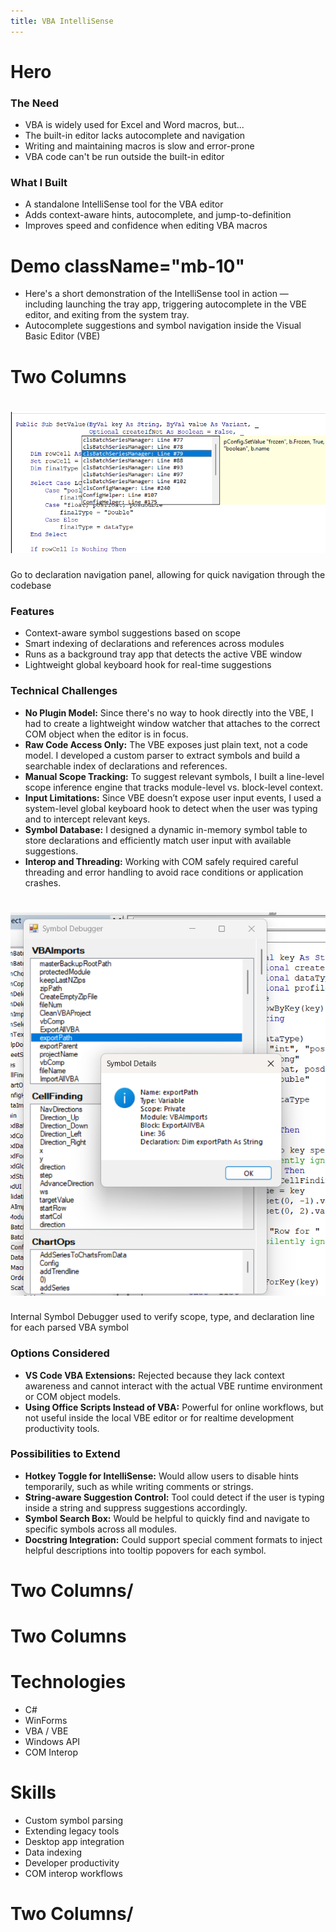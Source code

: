 ```yaml
---
title: VBA IntelliSense
---
```

# Hero

### The Need
- VBA is widely used for Excel and Word macros, but...
- The built-in editor lacks autocomplete and navigation
- Writing and maintaining macros is slow and error-prone
- VBA code can't be run outside the built-in editor
### What I Built
- A standalone IntelliSense tool for the VBA editor
- Adds context-aware hints, autocomplete, and jump-to-definition
- Improves speed and confidence when editing VBA macros

<!-- # Links
View on GitHub
https://github.com/yourusername/vba-intellisense
FaGithub -->

# Demo className="mb-10"
- Here's a short demonstration of the IntelliSense tool in action — including launching the tray app, triggering autocomplete in the VBE editor, and exiting from the system tray.
- Autocomplete suggestions and symbol navigation inside the Visual Basic Editor (VBE)


# Two Columns

# ![Go to declaration navigation panel](/images/projectPages/vba-declaration.png)
Go to declaration navigation panel, allowing for quick navigation through the codebase

### Features
- Context-aware symbol suggestions based on scope
- Smart indexing of declarations and references across modules
- Runs as a background tray app that detects the active VBE window
- Lightweight global keyboard hook for real-time suggestions

### Technical Challenges
- **No Plugin Model:** Since there's no way to hook directly into the VBE, I had to create a lightweight window watcher that attaches to the correct COM object when the editor is in focus.
- **Raw Code Access Only:** The VBE exposes just plain text, not a code model. I developed a custom parser to extract symbols and build a searchable index of declarations and references.
- **Manual Scope Tracking:** To suggest relevant symbols, I built a line-level scope inference engine that tracks module-level vs. block-level context.
- **Input Limitations:** Since VBE doesn’t expose user input events, I used a system-level global keyboard hook to detect when the user was typing and to intercept relevant keys.
- **Symbol Database:** I designed a dynamic in-memory symbol table to store declarations and efficiently match user input with available suggestions.
- **Interop and Threading:** Working with COM safely required careful threading and error handling to avoid race conditions or application crashes.

# ![Symbol Debugger UI showing parsed symbols with details](/images/projectPages/vba-debugger.png)
Internal Symbol Debugger used to verify scope, type, and declaration line for each parsed VBA symbol

### Options Considered
- **VS Code VBA Extensions:** Rejected because they lack context awareness and cannot interact with the actual VBE runtime environment or COM object models.
- **Using Office Scripts Instead of VBA:** Powerful for online workflows, but not useful inside the local VBE editor or for realtime development productivity tools.

### Possibilities to Extend
- **Hotkey Toggle for IntelliSense:** Would allow users to disable hints temporarily, such as while writing comments or strings.
- **String-aware Suggestion Control:** Tool could detect if the user is typing inside a string and suppress suggestions accordingly.
- **Symbol Search Box:** Would be helpful to quickly find and navigate to specific symbols across all modules.
- **Docstring Integration:** Could support special comment formats to inject helpful descriptions into tooltip popovers for each symbol.
# Two Columns/

# Two Columns
# Technologies
- C#
- WinForms
- VBA / VBE
- Windows API
- COM Interop

# Skills
- Custom symbol parsing
- Extending legacy tools
- Desktop app integration
- Data indexing
- Developer productivity
- COM interop workflows

# Two Columns/